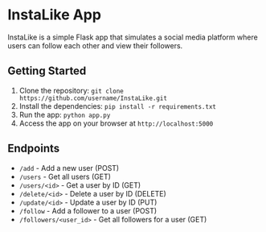 # InstaLike App

InstaLike is a simple Flask app that simulates a social media platform where users can follow each other and view their followers.

## Getting Started

1. Clone the repository: `git clone https://github.com/username/InstaLike.git`
2. Install the dependencies: `pip install -r requirements.txt`
3. Run the app: `python app.py`
4. Access the app on your browser at `http://localhost:5000`

## Endpoints

- `/add` - Add a new user (POST)
- `/users` - Get all users (GET)
- `/users/<id>` - Get a user by ID (GET)
- `/delete/<id>` - Delete a user by ID (DELETE)
- `/update/<id>` - Update a user by ID (PUT)
- `/follow` - Add a follower to a user (POST)
- `/followers/<user_id>` - Get all followers for a user (GET)

<!-- implement logging, model package for data class, db package for database operations and use environment variable for configuring the credentials   --> 

